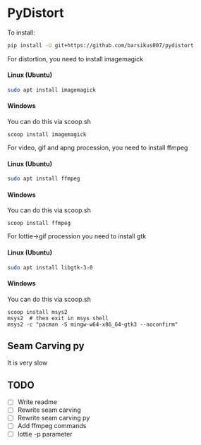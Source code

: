 # PyDistort
To install:
```bash
pip install -U git+https://github.com/barsikus007/pydistort
```
For distortion, you need to install imagemagick
#### Linux (Ubuntu)
```bash
sudo apt install imagemagick
```
#### Windows
You can do this via scoop.sh
```pwsh
scoop install imagemagick
```
For video, gif and apng procession, you need to install ffmpeg
#### Linux (Ubuntu)
```bash
sudo apt install ffmpeg
```
#### Windows
You can do this via scoop.sh
```pwsh
scoop install ffmpeg
```
For lottie->gif procession you need to install gtk
#### Linux (Ubuntu)
```bash
sudo apt install libgtk-3-0
```
#### Windows
You can do this via scoop.sh
```pwsh
scoop install msys2
msys2  # then exit in msys shell
msys2 -c "pacman -S mingw-w64-x86_64-gtk3 --noconfirm"
```
## Seam Carving py
It is very slow
## TODO
- [ ] Write readme
- [ ] Rewrite seam carving
- [ ] Rewrite seam carving py
- [ ] Add ffmpeg commands
- [ ] lottie -p parameter

